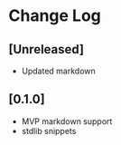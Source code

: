 # Change Log

## [Unreleased]

- Updated markdown

## [0.1.0]

- MVP markdown support
- stdlib snippets